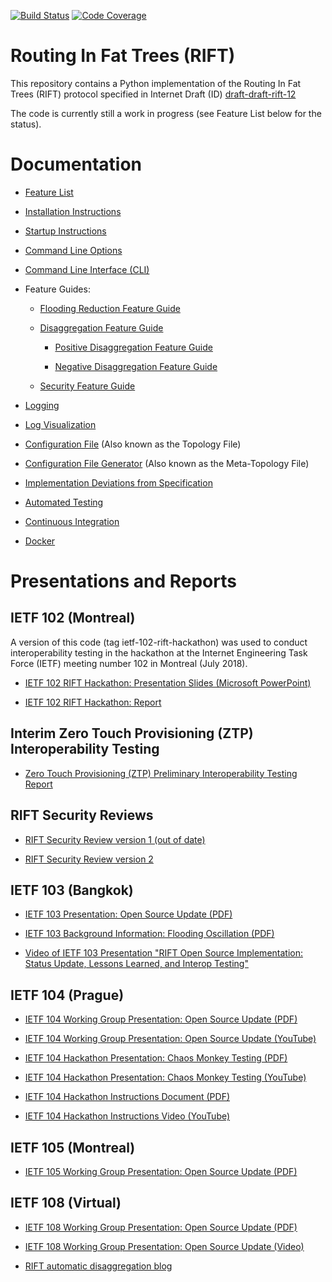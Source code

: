 [![Build Status](https://travis-ci.org/brunorijsman/rift-python.svg?branch=master)](https://travis-ci.org/brunorijsman/rift-python)   [![Code Coverage](https://codecov.io/gh/brunorijsman/rift-python/branch/master/graph/badge.svg)](https://codecov.io/gh/brunorijsman/rift-python)

# Routing In Fat Trees (RIFT)

This repository contains a Python implementation of the Routing In Fat Trees (RIFT) protocol specified in Internet Draft (ID)
[draft-draft-rift-12](https://tools.ietf.org/html/draft-ietf-rift-rift-12)

The code is currently still a work in progress (see Feature List below for the status).

# Documentation

* [Feature List](doc/features.md)

* [Installation Instructions](doc/installation.md)

* [Startup Instructions](doc/startup.md)

* [Command Line Options](doc/command-line-options.md)

* [Command Line Interface (CLI)](doc/command-line-interface.md)

* Feature Guides:

  * [Flooding Reduction Feature Guide](doc/flooding-reduction-feature-guide.md)

  * [Disaggregation Feature Guide](doc/disaggregation-feature-guide.md)

    * [Positive Disaggregation Feature Guide](doc/positive-disaggregation-feature-guide.md)

    * [Negative Disaggregation Feature Guide](doc/negative-disaggregation-feature-guide.md)
    
  * [Security Feature Guide](doc/security-feature-guide.md)

* [Logging](doc/logging.md)

* [Log Visualization](doc/log-visualization.md)

* [Configuration File](doc/configuration-file.md) (Also known as the Topology File)

* [Configuration File Generator](doc/configuration-file-generator.md) (Also known as the Meta-Topology File)

* [Implementation Deviations from Specification](doc/deviations.md)

* [Automated Testing](doc/automated-testing.md)

* [Continuous Integration](doc/continuous-integration.md)

* [Docker](doc/docker.md)

# Presentations and Reports

## IETF 102 (Montreal)

A version of this code (tag ietf-102-rift-hackathon) was used to conduct interoperability testing in the hackathon at the Internet Engineering Task Force (IETF) meeting number 102 in Montreal (July 2018).

* [IETF 102 RIFT Hackathon: Presentation Slides (Microsoft PowerPoint)](ietf-102/ietf-102-rift-hackathon-slides.pptx)

* [IETF 102 RIFT Hackathon: Report](ietf-102/ietf-102-rift-hackathon-detailed-report.md)

## Interim Zero Touch Provisioning (ZTP) Interoperability Testing

* [Zero Touch Provisioning (ZTP) Preliminary Interoperability Testing Report](doc/ztp-interop-testing-report.md)

## RIFT Security Reviews

* [RIFT Security Review version 1 (out of date)](http://bit.ly/rift-security-review)

* [RIFT Security Review version 2](http://bit.ly/rift-security-review-v2)

## IETF 103 (Bangkok)

* [IETF 103 Presentation: Open Source Update (PDF)](ietf-103/ietf-103---rift-wg---open-source-update.pdf)

* [IETF 103 Background Information: Flooding Oscillation (PDF)](ietf-103/ietf-103---flooding-oscillations.pdf)

* [Video of IETF 103 Presentation "RIFT Open Source Implementation: Status Update, Lessons Learned, and Interop Testing"](https://youtu.be/YbBlhd-ePWs?t=1897)

## IETF 104 (Prague)

* [IETF 104 Working Group Presentation: Open Source Update (PDF)](ietf-104/ietf-104---rift-wg---open-source-update.pdf)

* [IETF 104 Working Group Presentation: Open Source Update (YouTube)](https://youtu.be/0OkDLqH4wck?t=3273)

* [IETF 104 Hackathon Presentation: Chaos Monkey Testing (PDF)](ietf-104/ietf-104---rift-hackathon---chaos-monkey-testing.pdf)

* [IETF 104 Hackathon Presentation: Chaos Monkey Testing (YouTube)](https://youtu.be/0OkDLqH4wck?t=3788)

* [IETF 104 Hackathon Instructions Document (PDF)](http://bit.ly/rift-hackathon-ietf-104)

* [IETF 104 Hackathon Instructions Video (YouTube)](https://www.youtube.com/watch?v=GqebgPmA4Xc)

## IETF 105 (Montreal)

* [IETF 105 Working Group Presentation: Open Source Update (PDF)](ietf-105/ietf-105---rift-wg---open-source-update.pdf)

## IETF 108 (Virtual)

* [IETF 108 Working Group Presentation: Open Source Update (PDF)](ietf-108/ietf-108---rift-wg---open-source-update.pdf)

* [IETF 108 Working Group Presentation: Open Source Update (Video)](https://www.youtube.com/watch?v=qhiiTDPuku0)

* [RIFT automatic disaggregation blog](https://hikingandcoding.com/2020/07/22/rift-disaggregation/)
